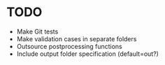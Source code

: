 # TODO

- Make Git tests
- Make validation cases in separate folders
- Outsource postprocessing functions
- Include output folder specification (default=out?)
